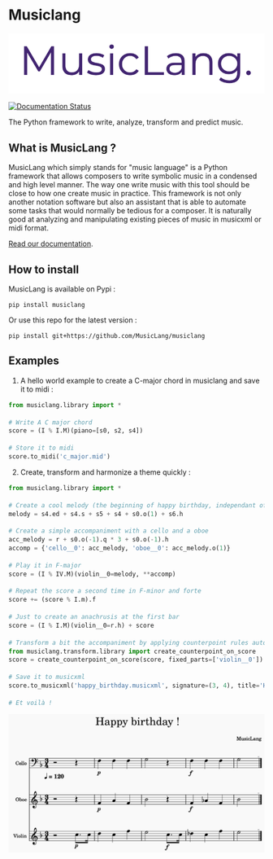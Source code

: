 Musiclang
=========

![MusicLang logo](https://github.com/MusicLang/musiclang/blob/main/documentation/images/MusicLang.png?raw=true "MusicLang")


[![Documentation Status](https://readthedocs.org/projects/musiclang/badge/?version=latest)](https://musiclang.readthedocs.io/en/latest/?badge=latest)

The Python framework to write, analyze, transform and predict music.


What is MusicLang ?
--------------------

MusicLang which simply stands for "music language" is a Python framework
that allows composers to write symbolic music in a condensed and high level manner.
The way one write music with this tool should be close to how one create music
in practice. This framework is not only another notation software but also
an assistant that is able to automate some tasks that would normally be tedious for a composer.
It is naturally good at analyzing and manipulating existing
pieces of music in musicxml or midi format.

[Read our documentation](https://musiclang.readthedocs.io/en/latest).


How to install
--------------

MusicLang is available on Pypi :

```
pip install musiclang
```

Or use this repo for the latest version :

```
pip install git+https://github.com/MusicLang/musiclang
```
    

Examples
---------

1. A hello world example to create a C-major chord in musiclang and save it to midi :

```python
from musiclang.library import *

# Write A C major chord
score = (I % I.M)(piano=[s0, s2, s4])

# Store it to midi
score.to_midi('c_major.mid')
```

2. Create, transform and harmonize a theme quickly : 

```python
from musiclang.library import *

# Create a cool melody (the beginning of happy birthday, independant of any harmonic context)
melody = s4.ed + s4.s + s5 + s4 + s0.o(1) + s6.h

# Create a simple accompaniment with a cello and a oboe
acc_melody = r + s0.o(-1).q * 3 + s0.o(-1).h
accomp = {'cello__0': acc_melody, 'oboe__0': acc_melody.o(1)}

# Play it in F-major
score = (I % IV.M)(violin__0=melody, **accomp)

# Repeat the score a second time in F-minor and forte
score += (score % I.m).f

# Just to create an anachrusis at the first bar
score = (I % I.M)(violin__0=r.h) + score

# Transform a bit the accompaniment by applying counterpoint rules automatically
from musiclang.transform.library import create_counterpoint_on_score
score = create_counterpoint_on_score(score, fixed_parts=['violin__0'])

# Save it to musicxml
score.to_musicxml('happy_birthday.musicxml', signature=(3, 4), title='Happy birthday !')

# Et voilà !
```

![Happy birthday score](https://github.com/MusicLang/musiclang/blob/main/documentation/images/happy_birthday.png?raw=true "Happy Birthday")
